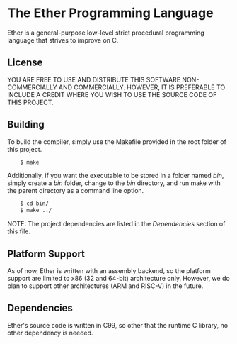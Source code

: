 # The Ether Programming Language

Ether is a general-purpose low-level
strict procedural programming language that
strives to improve on C. 

## License
YOU ARE FREE TO USE AND DISTRIBUTE
THIS SOFTWARE NON-COMMERCIALLY AND
COMMERCIALLY. HOWEVER, IT IS 
PREFERABLE TO INCLUDE A CREDIT 
WHERE YOU WISH TO USE THE SOURCE
CODE OF THIS PROJECT.

## Building
To build the compiler, simply
use the Makefile provided in
the root folder of this project.
```sh
	$ make
```	

Additionally, if you want
the executable to be stored
in a folder named _bin_, 
simply create a _bin_ folder,
change to the _bin_ directory,
and run make with the parent 
directory as a command line option.
```sh
	$ cd bin/
	$ make ../
```

NOTE: The project dependencies
are listed in the _Dependencies_ 
section of this file.

## Platform Support
As of now, Ether is written with
an assembly backend, so the
platform support are limited 
to x86 (32 and 64-bit) architecture 
only. However, we do plan to
support other architectures
(ARM and RISC-V) in the future.

## Dependencies
Ether's source code is written
in C99, so other that the runtime
C library, no other dependency 
is needed.
